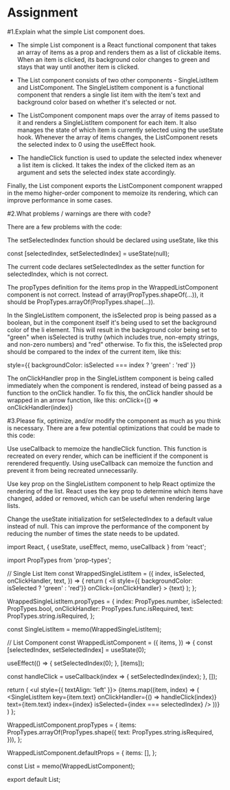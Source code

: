 # Assignment
#1.Explain what the simple List component does.
- The simple List component is a React functional component that takes an array of items as a prop and renders them as a list of clickable items. 
When an item is clicked, its background color changes to green and stays that way until another item is clicked.

- The List component consists of two other components - SingleListItem and ListComponent. The SingleListItem component is a functional component that
 renders a single list item with the item's text and background color based on whether it's selected or not.

- The ListComponent component maps over the array of items passed to it and renders a SingleListItem component for each item. It also manages the 
state of which item is currently selected using the useState hook. Whenever the array of items changes, the ListComponent resets the selected index
 to 0 using the useEffect hook.

- The handleClick function is used to update the selected index whenever a list item is clicked. It takes the index of the clicked item as an 
argument and sets the selected index state accordingly.

Finally, the List component exports the ListComponent component wrapped in the memo higher-order component to memoize its rendering, which can 
improve performance in some cases.

#2.What problems / warnings are there with code?

There are a few problems with the code:

The setSelectedIndex function should be declared using useState, like this

const [selectedIndex, setSelectedIndex] = useState(null);

The current code declares setSelectedIndex as the setter function for selectedIndex, which is not correct.

The propTypes definition for the items prop in the WrappedListComponent component is not correct. Instead of array(PropTypes.shapeOf(...)), it 
should be PropTypes.arrayOf(PropTypes.shape(...)).

In the SingleListItem component, the isSelected prop is being passed as a boolean, but in the component itself it's being used to set the 
background color of the li element. This will result in the background color being set to "green" when isSelected is truthy (which includes true, 
non-empty strings, and non-zero numbers) and "red" otherwise. To fix this, the isSelected prop should be compared to the index of the current item,
 like this:
 
style={{ backgroundColor: isSelected === index ? 'green' : 'red' }}

The onClickHandler prop in the SingleListItem component is being called immediately when the component is rendered, instead of being passed as a
 function to the onClick handler. To fix this, the onClick handler should be wrapped in an arrow function, like this:
onClick={() => onClickHandler(index)}

#3.Please fix, optimize, and/or modify the component as much as you think is necessary.
  There are a few potential optimizations that could be made to this code:

Use useCallback to memoize the handleClick function. This function is recreated on every render, which can be inefficient if the component is 
rerendered frequently. Using useCallback can memoize the function and prevent it from being recreated unnecessarily.

Use key prop on the SingleListItem component to help React optimize the rendering of the list. React uses the key prop to determine which items 
have changed, added or removed, which can be useful when rendering large lists.

Change the useState initialization for setSelectedIndex to a default value instead of null. This can improve the performance of the component by 
reducing the number of times the state needs to be updated.
  
import React, { useState, useEffect, memo, useCallback } from 'react';

import PropTypes from 'prop-types';

// Single List Item
const WrappedSingleListItem = ({
  index,
  isSelected,
  onClickHandler,
  text,
}) => {
  return (
    <li
      style={{ backgroundColor: isSelected ? 'green' : 'red'}}
      onClick={onClickHandler}
    >
      {text}
    </li>
  );
};

WrappedSingleListItem.propTypes = {
  index: PropTypes.number,
  isSelected: PropTypes.bool,
  onClickHandler: PropTypes.func.isRequired,
  text: PropTypes.string.isRequired,
};

const SingleListItem = memo(WrappedSingleListItem);

// List Component
const WrappedListComponent = ({
  items,
}) => {
  const [selectedIndex, setSelectedIndex] = useState(0);

  useEffect(() => {
    setSelectedIndex(0);
  }, [items]);

  const handleClick = useCallback(index => {
    setSelectedIndex(index);
  }, []);

  return (
    <ul style={{ textAlign: 'left' }}>
      {items.map((item, index) => (
        <SingleListItem
          key={item.text}
          onClickHandler={() => handleClick(index)}
          text={item.text}
          index={index}
          isSelected={index === selectedIndex}
        />
      ))}
    </ul>
  )
};

WrappedListComponent.propTypes = {
  items: PropTypes.arrayOf(PropTypes.shape({
    text: PropTypes.string.isRequired,
  })),
};

WrappedListComponent.defaultProps = {
  items: [],
};

const List = memo(WrappedListComponent);

export default List;
